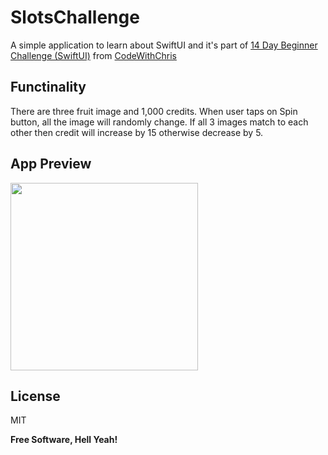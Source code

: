 # SlotsChallenge

A simple application to learn about SwiftUI and it's part of [14 Day Beginner Challenge (SwiftUI)](https://learn.codewithchris.com/courses/take/start/lessons/19146005-lesson-13-bonus-challenge) from [CodeWithChris](https://learn.codewithchris.com/collections)


## Functinality
There are three fruit image and 1,000 credits. When user taps on Spin button, all the image will randomly change. If all 3 images match to each other then credit will increase by 15 otherwise decrease by 5.

## App Preview
   
<img src="Screenshot/SlotsChallengeUI.png" width="300">

## License

MIT

**Free Software, Hell Yeah!**
